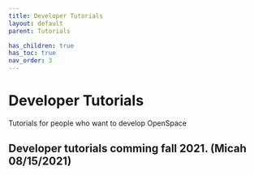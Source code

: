```yaml
---
title: Developer Tutorials
layout: default
parent: Tutorials

has_children: true
has_toc: true
nav_order: 3
---
```


# Developer Tutorials
Tutorials for people who want to develop OpenSpace


## Developer tutorials comming fall 2021. (Micah 08/15/2021)